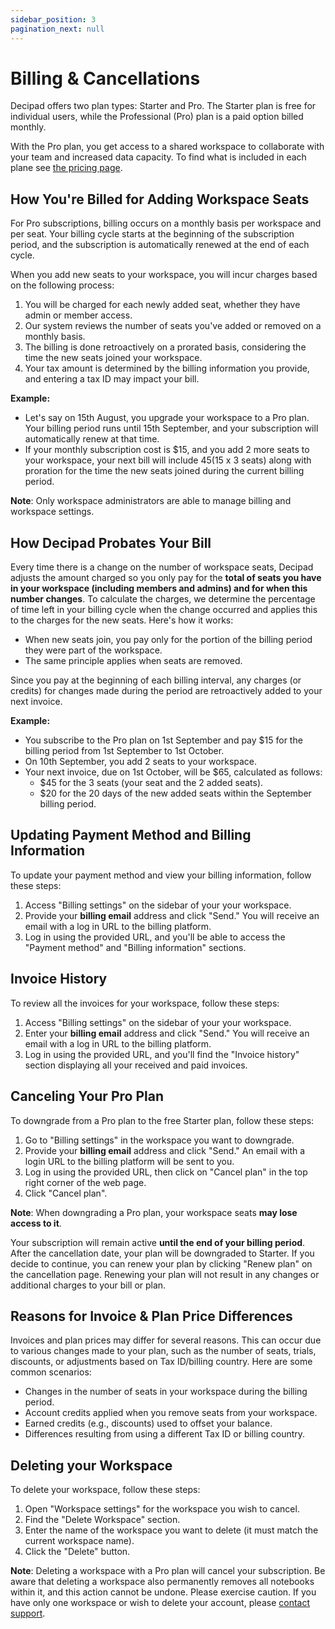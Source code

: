 ```yaml
---
sidebar_position: 3
pagination_next: null
---
```


# Billing & Cancellations

Decipad offers two plan types: Starter and Pro. The Starter plan is free for individual users, while the Professional (Pro) plan is a paid option billed monthly.

With the Pro plan, you get access to a shared workspace to collaborate with your team and increased data capacity. To find what is included in each plane see [the pricing page](https://www.decipad.com/billing).

## How You're Billed for Adding Workspace Seats

For Pro subscriptions, billing occurs on a monthly basis per workspace and per seat. Your billing cycle starts at the beginning of the subscription period, and the subscription is automatically renewed at the end of each cycle.

When you add new seats to your workspace, you will incur charges based on the following process:

1. You will be charged for each newly added seat, whether they have admin or member access.
2. Our system reviews the number of seats you've added or removed on a monthly basis.
3. The billing is done retroactively on a prorated basis, considering the time the new seats joined your workspace.
4. Your tax amount is determined by the billing information you provide, and entering a tax ID may impact your bill.

**Example:**

- Let's say on 15th August, you upgrade your workspace to a Pro plan. Your billing period runs until 15th September, and your subscription will automatically renew at that time.
- If your monthly subscription cost is $15, and you add 2 more seats to your workspace, your next bill will include $45 ($15 x 3 seats) along with proration for the time the new seats joined during the current billing period.

**Note**: Only workspace administrators are able to manage billing and workspace settings.

## How Decipad Probates Your Bill

Every time there is a change on the number of workspace seats, Decipad adjusts the amount charged so you only pay for the **total of seats you have in your workspace (including members and admins) and for when this number changes**. To calculate the charges, we determine the percentage of time left in your billing cycle when the change occurred and applies this to the charges for the new seats. Here's how it works:

- When new seats join, you pay only for the portion of the billing period they were part of the workspace.
- The same principle applies when seats are removed.

Since you pay at the beginning of each billing interval, any charges (or credits) for changes made during the period are retroactively added to your next invoice.

**Example:**

- You subscribe to the Pro plan on 1st September and pay $15 for the billing period from 1st September to 1st October.
- On 10th September, you add 2 seats to your workspace.
- Your next invoice, due on 1st October, will be $65, calculated as follows:
  - $45 for the 3 seats (your seat and the 2 added seats).
  - $20 for the 20 days of the new added seats within the September billing period.

## Updating Payment Method and Billing Information

To update your payment method and view your billing information, follow these steps:

1. Access "Billing settings" on the sidebar of your your workspace.
2. Provide your **billing email** address and click "Send." You will receive an email with a log in URL to the billing platform.
3. Log in using the provided URL, and you'll be able to access the "Payment method" and "Billing information" sections.

## Invoice History

To review all the invoices for your workspace, follow these steps:

1. Access "Billing settings" on the sidebar of your your workspace.
2. Enter your **billing email** address and click "Send." You will receive an email with a log in URL to the billing platform.
3. Log in using the provided URL, and you'll find the "Invoice history" section displaying all your received and paid invoices.

## Canceling Your Pro Plan

To downgrade from a Pro plan to the free Starter plan, follow these steps:

1. Go to "Billing settings" in the workspace you want to downgrade.
2. Provide your **billing email** address and click "Send." An email with a login URL to the billing platform will be sent to you.
3. Log in using the provided URL, then click on "Cancel plan" in the top right corner of the web page.
4. Click "Cancel plan".

**Note**: When downgrading a Pro plan, your workspace seats **may lose access to it**.

Your subscription will remain active **until the end of your billing period**. After the cancellation date, your plan will be downgraded to Starter. If you decide to continue, you can renew your plan by clicking "Renew plan" on the cancellation page. Renewing your plan will not result in any changes or additional charges to your bill or plan.

## Reasons for Invoice & Plan Price Differences

Invoices and plan prices may differ for several reasons. This can occur due to various changes made to your plan, such as the number of seats, trials, discounts, or adjustments based on Tax ID/billing country. Here are some common scenarios:

- Changes in the number of seats in your workspace during the billing period.
- Account credits applied when you remove seats from your workspace.
- Earned credits (e.g., discounts) used to offset your balance.
- Differences resulting from using a different Tax ID or billing country.

## Deleting your Workspace

To delete your workspace, follow these steps:

1. Open "Workspace settings" for the workspace you wish to cancel.
2. Find the "Delete Workspace" section.
3. Enter the name of the workspace you want to delete (it must match the current workspace name).
4. Click the "Delete" button.

**Note**: Deleting a workspace with a Pro plan will cancel your subscription. Be aware that deleting a workspace also permanently removes all notebooks within it, and this action cannot be undone. Please exercise caution. If you have only one workspace or wish to delete your account, please [contact support](mailto:support@decipad.com).
